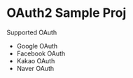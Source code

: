 # OAuth2 Sample Proj

Supported OAuth
 - Google OAuth
 - Facebook OAuth
 - Kakao OAuth
 - Naver OAuth

